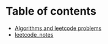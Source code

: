 # Table of contents

* [Algorithms and leetcode problems](README.md)
* [leetcode\_notes](leetcode\_notes.md)

